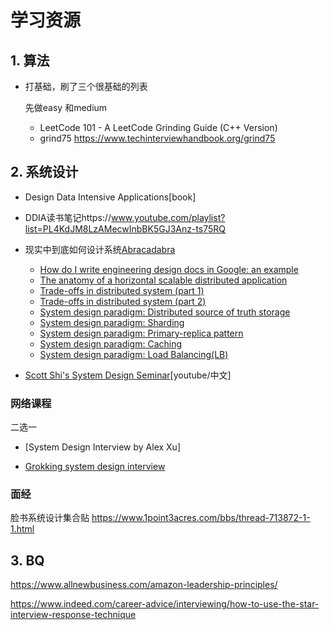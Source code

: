 # 学习资源

## 1. 算法

- 打基础，刷了三个很基础的列表

  先做easy 和medium

  - LeetCode 101 - A LeetCode Grinding Guide (C++ Version)
  - grind75 https://www.techinterviewhandbook.org/grind75 

## 2. 系统设计

- Design Data Intensive Applications[book]
- DDIA读书笔记https://www.youtube.com/playlist?list=PL4KdJM8LzAMecwInbBK5GJ3Anz-ts75RQ
- 现实中到底如何设计系统[Abracadabra](https://luanjunyi.medium.com/the-table-of-contents-416d2240fa8e)
  - [How do I write engineering design docs in Google: an example](https://luanjunyi.medium.com/how-do-i-write-engineering-design-docs-in-google-an-example-f19febe0297c)
  - [The anatomy of a horizontal scalable distributed application](https://luanjunyi.medium.com/the-anatomy-of-a-horizontal-scalable-distributed-application-25745df8badb?source=your_stories_page-------------------------------------)
  - [Trade-offs in distributed system (part 1)](https://luanjunyi.medium.com/trade-offs-in-distributed-system-part-1-bb8677a05ffb?source=your_stories_page-------------------------------------)
  - [Trade-offs in distributed system (part 2)](https://luanjunyi.medium.com/trade-offs-in-distributed-system-part-2-185db380609?source=your_stories_page-------------------------------------)
  - [System design paradigm: Distributed source of truth storage](https://luanjunyi.medium.com/system-design-paradigm-distributed-source-of-truth-storage-3c1d688be474?source=your_stories_page-------------------------------------)
  - [System design paradigm: Sharding](https://luanjunyi.medium.com/system-design-paradigm-sharding-77cb6498a6dc?source=your_stories_page-------------------------------------)
  - [System design paradigm: Primary-replica pattern](https://luanjunyi.medium.com/system-design-paradigm-primary-replica-pattern-dc621bf195f1?source=your_stories_page-------------------------------------)
  - [System design paradigm: Caching](https://luanjunyi.medium.com/system-design-paradigm-caching-e57a25ab2f0a?source=your_stories_page-------------------------------------)
  - [System design paradigm: Load Balancing(LB)](https://luanjunyi.medium.com/load-balancing-lb-pattern-72868dc3d9f7?source=your_stories_page-------------------------------------)

- [Scott Shi's System Design Seminar](https://www.youtube.com/playlist?list=PLAd5bt5mn3V3TrrJFBpnu4PH9e8KZMvNA)[youtube/中文]



### 网络课程

二选一

- [System Design Interview by Alex Xu]

- [Grokking system design interview](https://www.educative.io/courses/grokking-modern-system-design-interview-for-engineers-managers)

### 面经

脸书系统设计集合贴 https://www.1point3acres.com/bbs/thread-713872-1-1.html





## 3. BQ

https://www.allnewbusiness.com/amazon-leadership-principles/

https://www.indeed.com/career-advice/interviewing/how-to-use-the-star-interview-response-technique
